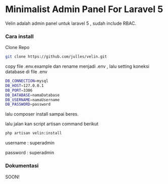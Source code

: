 # Minimalist Admin Panel For Laravel 5

Velin adalah admin panel untuk laravel 5 , sudah include RBAC.

### Cara install

Clone Repo
```sh
git clone https://github.com/julles/velin.git
```
copy file .env.example dan rename menjadi .env , lalu setting  koneksi database di file .env

```sh
DB_CONNECTION=mysql
DB_HOST=127.0.0.1
DB_PORT=3306
DB_DATABASE=namaDatabase
DB_USERNAME=namaUsername
DB_PASSWORD=password
```

lalu composer install sampai beres.

lalu jalan kan script artisan command berikut
``` sh 
php artisan velin:install
```

username : superadmin

password : superadmin

### Dokumentasi 

SOON!